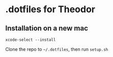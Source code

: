 # .dotfiles for Theodor

## Installation on a new mac

```
xcode-select --install
```

Clone the repo to `~/.dotfiles`, then run `setup.sh`
